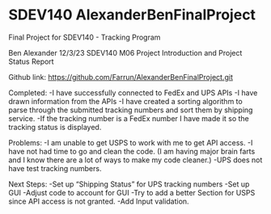 # SDEV140 AlexanderBenFinalProject
Final Project for SDEV140 - Tracking Program


Ben Alexander
12/3/23
SDEV140
M06 Project Introduction and Project Status Report

Github link: https://github.com/Farrun/AlexanderBenFinalProject.git

Completed:
-I have successfully connected to FedEx and UPS APIs
-I have drawn information from the APIs
-I have created a sorting algorithm to parse through the submitted tracking numbers and sort them by shipping service.
-If the tracking number is a FedEx number I have made it so the tracking status is displayed.


Problems:
-I am unable to get USPS to work with me to get API access. 
-I have not had time to go and clean the code. (I am having major brain farts and I know there are a lot of ways to make my code cleaner.)
-UPS does not have test tracking numbers.


Next Steps:
-Set up “Shipping Status” for UPS tracking numbers
-Set up GUI
-Adjust code to account for GUI
-Try to add a better Section for USPS since API access is not granted.
-Add Input validation.
